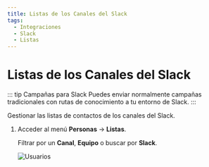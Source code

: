 ```yaml
---
title: Listas de los Canales del Slack
tags:
  - Integraciones
  - Slack
  - Listas
---
```


# Listas de los Canales del Slack

::: tip Campañas para Slack
Puedes enviar normalmente campañas tradicionales con rutas de conocimiento a tu entorno de Slack.
:::

Gestionar las listas de contactos de los canales del Slack.

1. Acceder al menú **Personas** -> **Listas**.

   Filtrar por un **Canal**, **Equipo** o buscar por **Slack**.

   ![Usuarios](https://cdn.phishx.io/phishx-docs/images/phishx_integrations_slack_import_lists_01.webp)
